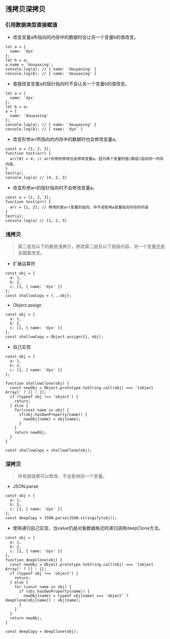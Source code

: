 ## 浅拷贝深拷贝
### 引用数据类型直接赋值
- 改变变量a所指向的内存中的数据时会让另一个变量b的值改变。
```
let a = {
  name: 'dyx'
};
let b = a;
a.name = 'douyaxing';
console.log(a); // { name: 'douyaxing' }
console.log(b); // { name: 'douyaxing' }
```
- 直接改变变量a的指针指向时不会让另一个变量b的值改变。
```
let a = {
  name: 'dyx'
};
let b = a;
a = {
  name: 'douyaxing'
};
console.log(a); // { name: 'douyaxing' }
console.log(b); // { name: 'dyx' }
```
- 改变形参arr所指向的内存中的数据时也会修改变量a。
```
const a = [1, 2, 3];
function test(arr) {
  arr[0] = 4; // arr形参的修改也会修改变量a，因为两个变量的值(数组)指向同一内存内容。
}
test(a);
console.log(a) // [4, 2, 3]
```
- 改变形参arr的指针指向时不会修改变量a。
```
const a = [1, 2, 3];
function test(arr) {
  arr = [1, 2]; // 修改的是arr变量的指向，并不会影响a变量指向内存的内容
}
test(a);
console.log(a) // [1, 2, 3]
```
### 浅拷贝
> 第二层及以下的都是浅拷贝，修改第二层及以下层级内容，另一个变量还是会跟着改变。

- 扩展运算符
```
const obj = {
  a: 1,
  b: 2,
  c: [1, { name: 'dyx' }]
};
const shallowCopy = {...obj};
```
- Object.assign
```
const obj = {
  a: 1,
  b: 2,
  c: [1, { name: 'dyx' }]
};
const shallowCopy = Object.assign({}, obj);
```
- 自己实现
```
const obj = {
  a: 1,
  b: 2,
  c: [1, { name: 'dyx' }]
};

function shallowClone(obj) {
  const newObj = Object.prototype.toString.call(obj) === '[object Array]' ? [] : {};
  if (typeof obj !== 'object') {
    return;
  } else {
    for(const name in obj) {
      if(obj.hasOwnProperty(name)) {
        newObj[name] = obj[name];
      }
    }
    return newObj;
  }
}

const shallowCopy = shallowClone(obj);
```
### 深拷贝
> 所有层级都可以修改，不会影响另一个变量。

- JSON.parse
```
const obj = {
  a: 1,
  b: 2,
  c: [1, { name: 'dyx' }]
};
const deepCopy = JSON.parse(JSON.stringify(obj));
```
- 使用递归自己实现，当value仍是对象数据格式时递归调用deepClone方法。
```
const obj = {
  a: 1,
  b: 2,
  c: [1, { name: 'dyx' }]
};
function deepClone(obj) {
  const newObj = Object.prototype.toString.call(obj) === '[object Array]' ? [] : {};
  if (typeof obj !== 'object') {
    return;
  } else {
    for (const name in obj) {
      if (obj.hasOwnProperty(name)) {
        newObj[name] = typeof obj[name] === 'object' ? deepClone(obj[name]) : obj[name];
      }
    }
  }
  return newObj;
}

const deepCopy = deepClone(obj);
```